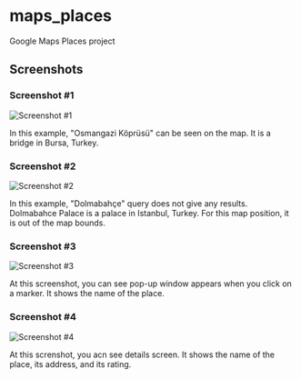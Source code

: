 # maps_places

Google Maps Places project

## Screenshots

### Screenshot #1
![Screenshot #1](screenshot_1.png)

In this example, "Osmangazi Köprüsü" can be seen on the map. It is a bridge in Bursa, Turkey.

### Screenshot #2
![Screenshot #2](screenshot_2.png)

In this example, "Dolmabahçe" query does not give any results. Dolmabahce Palace is a palace in Istanbul, Turkey. For this map position, it is out of the map bounds.  

### Screenshot #3
![Screenshot #3](screenshot_3.png)

At this screenshot, you can see pop-up window appears when you click on a marker. It shows the name of the place. 

### Screenshot #4
![Screenshot #4](screenshot_4.png)

At this screnshot, you acn see details screen. It shows the name of the place, its address, and its rating.